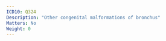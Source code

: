 ```yaml
---
ICD10: Q324
Description: "Other congenital malformations of bronchus"
Matters: No
Weight: 0
---
```


